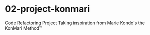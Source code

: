 # 02-project-konmari
Code Refactoring Project
Taking inspiration from Marie Kondo's the KonMari Method™
